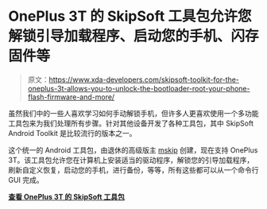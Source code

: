 # OnePlus 3T 的 SkipSoft 工具包允许您解锁引导加载程序、启动您的手机、闪存固件等

> 原文：<https://www.xda-developers.com/skipsoft-toolkit-for-the-oneplus-3t-allows-you-to-unlock-the-bootloader-root-your-phone-flash-firmware-and-more/>

虽然我们中的一些人喜欢学习如何手动解锁手机，但许多人更喜欢使用一个多功能工具包来为我们处理所有步骤。针对其他设备开发了各种工具包，其中 SkipSoft Android Toolkit 是比较流行的版本之一。

这个统一的 Android 工具包，由退休的高级版主 [mskip](https://forum.xda-developers.com/member.php?u=894259) 创建，现在支持 OnePlus 3T。该工具包允许您在计算机上安装适当的驱动程序，解锁您的引导加载程序，刷新自定义恢复，启动您的手机，进行备份，等等，所有这些都可以从一个命令行 GUI 完成。

[**查看 OnePlus 3T 的 SkipSoft 工具包**](https://forum.xda-developers.com/oneplus-3t/development/tool-skipsoft-android-toolkit-oneplus-t3607555)